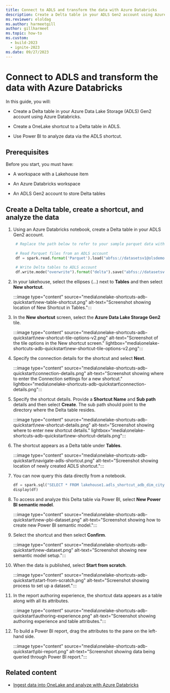 ```yaml
---
title: Connect to ADLS and transform the data with Azure Databricks
description: Create a Delta table in your ADLS Gen2 account using Azure Databricks, create a shortcut to that table, and then build a Power BI report.
ms.reviewer: eloldag
ms.author: harmeetgill
author: gillharmeet
ms.topic: how-to
ms.custom:
  - build-2023
  - ignite-2023
ms.date: 09/27/2023
---
```


# Connect to ADLS and transform the data with Azure Databricks

In this guide, you will:

- Create a Delta table in your Azure Data Lake Storage (ADLS) Gen2 account using Azure Databricks.

- Create a OneLake shortcut to a Delta table in ADLS.

- Use Power BI to analyze data via the ADLS shortcut.

## Prerequisites

Before you start, you must have:

- A workspace with a Lakehouse item

- An Azure Databricks workspace

- An ADLS Gen2 account to store Delta tables

## Create a Delta table, create a shortcut, and analyze the data

1. Using an Azure Databricks notebook, create a Delta table in your ADLS Gen2 account.

   ```python
    # Replace the path below to refer to your sample parquet data with this syntax "abfss://<storage name>@<container name>.dfs.core.windows.net/<filepath>"
    
    # Read Parquet files from an ADLS account
    df = spark.read.format('Parquet').load("abfss://datasetsv1@olsdemo.dfs.core.windows.net/demo/full/dimension_city/")
    
    # Write Delta tables to ADLS account
    df.write.mode("overwrite").format("delta").save("abfss://datasetsv1@olsdemo.dfs.core.windows.net/demo/adb_dim_city_delta/")
   ```

1. In your lakehouse, select the ellipses (…) next to **Tables** and then select **New shortcut**.

   :::image type="content" source="media\onelake-shortcuts-adb-quickstart\new-table-shortcut.png" alt-text="Screenshot showing location of New Shortcut in Tables.":::

1. In the **New shortcut** screen, select the **Azure Data Lake Storage Gen2** tile.

   :::image type="content" source="media\onelake-shortcuts-adb-quickstart\new-shortcut-tile-options-v2.png" alt-text="Screenshot of the tile options in the New shortcut screen." lightbox="media\onelake-shortcuts-adb-quickstart\new-shortcut-tile-options-v2.png":::

1. Specify the connection details for the shortcut and select **Next**.

   :::image type="content" source="media\onelake-shortcuts-adb-quickstart\connection-details.png" alt-text="Screenshot showing where to enter the Connection settings for a new shortcut." lightbox="media\onelake-shortcuts-adb-quickstart\connection-details.png":::

1. Specify the shortcut details. Provide a **Shortcut Name** and **Sub path** details and then select **Create**. The sub path should point to the directory where the Delta table resides.

   :::image type="content" source="media\onelake-shortcuts-adb-quickstart\new-shortcut-details.png" alt-text="Screenshot showing where to enter new shortcut details." lightbox="media\onelake-shortcuts-adb-quickstart\new-shortcut-details.png":::

1. The shortcut appears as a Delta table under **Tables**.

   :::image type="content" source="media\onelake-shortcuts-adb-quickstart\navigate-adls-shortcut.png" alt-text="Screenshot showing location of newly created ADLS shortcut.":::

1. You can now query this data directly from a notebook.

   ```python
   df = spark.sql("SELECT * FROM lakehouse1.adls_shortcut_adb_dim_city_delta LIMIT 1000")
   display(df)
   ```

1. To access and analyze this Delta table via Power BI, select **New Power BI semantic model**.

   :::image type="content" source="media\onelake-shortcuts-adb-quickstart\new-pbi-dataset.png" alt-text="Screenshot showing how to create new Power BI semantic model.":::

1. Select the shortcut and then select **Confirm**.

   :::image type="content" source="media\onelake-shortcuts-adb-quickstart\new-dataset.png" alt-text="Screenshot showing new semantic model setup.":::

1. When the data is published, select **Start from scratch**.

   :::image type="content" source="media\onelake-shortcuts-adb-quickstart\start-from-scratch.png" alt-text="Screenshot showing process to set up a dataset.":::

1. In the report authoring experience, the shortcut data appears as a table along with all its attributes.

   :::image type="content" source="media\onelake-shortcuts-adb-quickstart\authoring-experience.png" alt-text="Screenshot showing authoring experience and table attributes.":::

1. To build a Power BI report, drag the attributes to the pane on the left-hand side.

   :::image type="content" source="media\onelake-shortcuts-adb-quickstart\pbi-report.png" alt-text="Screenshot showing data being queried through Power BI report.":::

## Related content

- [Ingest data into OneLake and analyze with Azure Databricks](onelake-open-access-quickstart.md)
